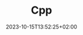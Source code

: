 ---
weight: 999
title: "Cpp"
description: ""
icon: "article"
date: "2023-10-15T13:52:25+02:00"
lastmod: "2023-10-15T13:52:25+02:00"
draft: false
toc: true
---